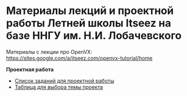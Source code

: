﻿# Материалы лекций и проектной работы Летней школы Itseez на базе ННГУ им. Н.И. Лобачевского

Материалы с лекции про OpenVX: <https://sites.google.com/a/itseez.com/openvx-tutorial/home>

__Проектная работа__

 - [Список заданий для проектной работы](https://docs.google.com/document/d/1R8-PY-nklomHmxXBJx_6Uitn0fjtcj1n_oxPIK7Gs3M/edit?usp=sharing)
 - [Таблица для выбора темы проекта](https://docs.google.com/spreadsheets/d/10PY5Z8CrcrxCX1laIvGZdPg2LVg-nn1dwJ1F1QOM3to/edit?usp=sharing)
